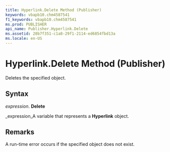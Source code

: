 ```yaml
---
title: Hyperlink.Delete Method (Publisher)
keywords: vbapb10.chm4587541
f1_keywords: vbapb10.chm4587541
ms.prod: PUBLISHER
api_name: Publisher.Hyperlink.Delete
ms.assetid: 28b7f351-c1a8-29f1-2114-ed6854fbd13a
ms.locale: en-US
---
```



# Hyperlink.Delete Method (Publisher)

Deletes the specified object.


## Syntax

 _expression_. **Delete**

 _expression_A variable that represents a  **Hyperlink** object.


## Remarks

A run-time error occurs if the specified object does not exist.



